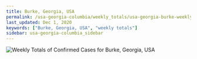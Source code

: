```yaml
---
title: Burke, Georgia, USA
permalink: /usa-georgia-columbia/weekly_totals/usa-georgia-burke-weekly_totals.html
last_updated: Dec 1, 2020
keywords: ["Burke, Georgia, USA", "weekly totals"]
sidebar: usa-georgia-columbia_sidebar
---
```


![Weekly Totals of Confirmed Cases for Burke, Georgia, USA](/covid_tracker/images/graphs/usa-georgia-burke-weekly_totals_graph.png)
